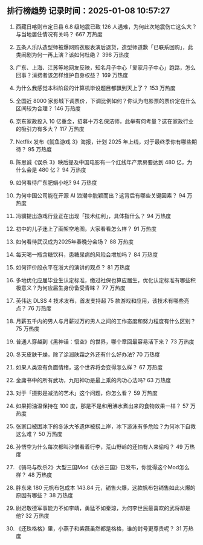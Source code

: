 
## 排行榜趋势 记录时间：2025-01-08 10:57:27
  
  1. 西藏日喀则市定日县 6.8 级地震已致 126 人遇难，为何此次地震伤亡这么大？与当地居住情况有关吗？ 667 万热度
    
  2. 五条人乐队造型师被爆网购衣服表演后退货，造型师道歉「已联系回购」，此类闹剧为何一再上演？该如何杜绝？ 398 万热度
    
  3. 广东、上海、江苏等地网友反映，知名月子中心「爱家月子中心」跑路，怎么回事？消费者该怎样维护自身权益？ 169 万热度
    
  4. 为什么我感觉本科阶段的计算机毕设题目都飘到天上了？ 153 万热度
    
  5. 全国近 8000 家影城下调票价，下调比例如何？你认为电影票的票价定在什么区间较为合理？ 146 万热度
    
  6. 京东家政投入 10 亿重金，招募十万名保洁师，此举有何考量？这在家政行业的吸引力有多大？ 117 万热度
    
  7. Netflix 发布《鱿鱼游戏 3》海报，计划 2025 年上线，对于最终季你有哪些期待？ 95 万热度
    
  8. 陈思诚《误杀 3》映后提及中国电影有一个红线年产票房要达到 480 亿，为什么会是 480 亿？ 94 万热度
    
  9. 如何看待广东肥娟小吃? 94 万热度
    
  10. 为何中国公司能在开源 AI 浪潮中脱颖而出？这背后有哪些关键因素？ 94 万热度
    
  11. 冯骥提出游戏行业正在出现「技术红利」，具体指什么？ 94 万热度
    
  12. 初中的儿子迷上了画架空地图，大家看看怎么样？ 91 万热度
    
  13. 如何看待武汉成为2025年春晚分会场？ 88 万热度
    
  14. 每天喝一瓶含糖饮料，患糖尿病的风险会增加吗？ 84 万热度
    
  15. 如何评价段永平在浙大的演讲的观点？ 81 万热度
    
  16. 多地优化应届毕业生认定标准，缴过社保也算应届生，优化认定标准有哪些积极意义？为何应届生身份备受青睐？ 77 万热度
    
  17. 英伟达 DLSS 4 技术发布，首发支持超 75 款游戏和应用，该技术有哪些亮点？ 76 万热度
    
  18. 月薪五千内的男人与月薪过万的男人之间的工作态度和努力程度有什么区别？ 75 万热度
    
  19. 普通人穿越到《黑神话：悟空》的世界，哪个章回最容易活下来？ 73 万热度
    
  20. 冬天皮肤干燥，除了涂润肤霜之外还有什么好办法? 70 万热度
    
  21. 如果人类没有负面情绪，这个世界将会变得怎么样？ 67 万热度
    
  22. 金庸书中的所有武功，九阳神功是最上乘的内功心法吗? 63 万热度
    
  23. 对于「摄影是减法的艺术」这个问题，你怎么看？ 59 万热度
    
  24. 如果把油温保持在 100 度，那是不是和用沸水煮出来的食物效果一样？ 57 万热度
    
  25. 张家口被困冰下的冬泳大爷遗体被捞上岸，冰下游泳有多危险？为何冰下自救这么难？ 50 万热度
    
  26. 孙悟空为什么每次都叫沙僧看着行李，荒山野岭的还怕有人来偷吗？ 49 万热度
    
  27. 《骑马与砍杀2》大型三国Mod《衣谷三国》已发布，你觉得这个Mod怎么样？ 48 万热度
    
  28. 胖东来 180 元帆布包成本 143.84 元，销售火爆，这款帆布包销售如此火爆的原因有哪些？ 38 万热度
    
  29. 尉迟敬德军事能力不如李靖，勇猛不如秦琼，为何李世民最喜欢的武将却是他? 32 万热度
    
  30. 《还珠格格》里，小燕子和紫薇虽然都是格格，谁的封号更尊贵呢？ 31 万热度
    